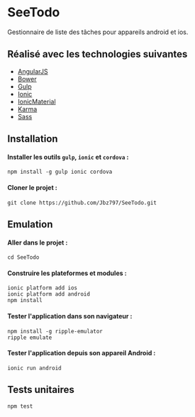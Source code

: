 # SeeTodo
Gestionnaire de liste des tâches pour appareils android et ios.

## Réalisé avec les technologies suivantes
- [AngularJS](https://angularjs.org/)
- [Bower](http://bower.io/)
- [Gulp](http://gulpjs.com/)
- [Ionic](http://ionicframework.com/)
- [IonicMaterial](http://http://ionicmaterial.com/)
- [Karma](http://karma-runner.github.io)
- [Sass](http://sass-lang.com/)

## Installation
#### Installer les outils `gulp`, `ionic` et `cordova` :
```
npm install -g gulp ionic cordova
```
#### Cloner le projet :
```
git clone https://github.com/Jbz797/SeeTodo.git
```

## Emulation
#### Aller dans le projet :
```
cd SeeTodo
```
#### Construire les plateformes et modules :
```
ionic platform add ios
ionic platform add android
npm install
```
#### Tester l'application dans son navigateur :
```
npm install -g ripple-emulator
ripple emulate
```
#### Tester l'application depuis son appareil Android :
```
ionic run android
```

## Tests unitaires
```
npm test
```
